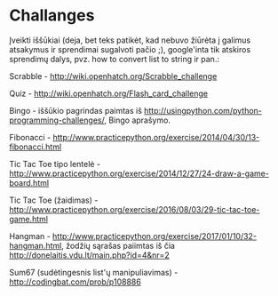 # Challanges
Įveikti iššūkiai (deja, bet teks patikėt, kad nebuvo žiūrėta į galimus atsakymus ir sprendimai sugalvoti pačio ;), google'inta tik atskiros sprendimų dalys, pvz. how to convert list to string ir pan.:

Scrabble - http://wiki.openhatch.org/Scrabble_challenge

Quiz - http://wiki.openhatch.org/Flash_card_challenge

Bingo - iššūkio pagrindas paimtas iš http://usingpython.com/python-programming-challenges/, Bingo aprašymo.

Fibonacci - http://www.practicepython.org/exercise/2014/04/30/13-fibonacci.html

Tic Tac Toe tipo lentelė - http://www.practicepython.org/exercise/2014/12/27/24-draw-a-game-board.html

Tic Tac Toe (žaidimas) - http://www.practicepython.org/exercise/2016/08/03/29-tic-tac-toe-game.html

Hangman - http://www.practicepython.org/exercise/2017/01/10/32-hangman.html, žodžių sąrašas paiimtas iš čia http://donelaitis.vdu.lt/main.php?id=4&nr=2

Sum67 (sudėtingesnis list'ų manipuliavimas) - http://codingbat.com/prob/p108886
